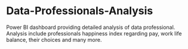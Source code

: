 # Data-Professionals-Analysis
Power BI dashboard providing detailed analysis of data professional. Analysis include professionals happiness index regarding pay, work life balance, their choices and many more.  
